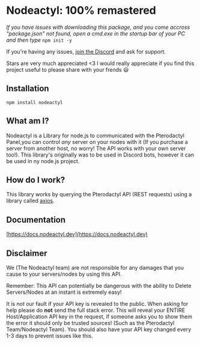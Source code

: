 # Nodeactyl: 100% remastered

_If you have issues with downloading this package, and you come accross "package.json" not found, open a cmd.exe in the startup bar of your PC and then type_ `npm init -y`

If you're having any issues, [join the Discord](https://discord.gg/HvQ4JTqCvs) and ask for support.

Stars are very much appreciated &lt;3 I would really appreciate if you find this project useful to please share with your frends :smiley:

## Installation

```text
npm install nodeactyl
```

## What am I?

Nodeactyl is a Library for node.js to communicated with the Pterodactyl Panel,you can control _any_ server on your nodes with it \(If you purchase a server from another host, no worry! The API works with your own server too!\). This library's originally was to be used in Discord bots, however it can be used in ny node.js project.

## How do I work?

This library works by querying the Pterodactyl API \(REST requests\) using a library called [axios](https://www.npmjs.com/package/axios).

## Documentation

[https://docs.nodeactyl.dev](https://docs.nodeactyl.dev)

## Disclaimer

We \(The Nodeactyl team\) are not responsible for any damages that you cause to your servers/nodes by using this API.

Remember: This API can potentially be dangerous with the ability to Delete Servers/Nodes at an instant is extremely easy!

It is _not_ our fault if your API key is revealed to the public. When asking for help please do **not** send the full stack error. This will reveal your ENTIRE Host/Application API key in the request, if someone asks you to show them the error it should only be trusted sources! \(Such as the Pterodactyl Team/Nodeactyl Team\). You should also have your API key changed every 1-3 days to prevent issues like this.

